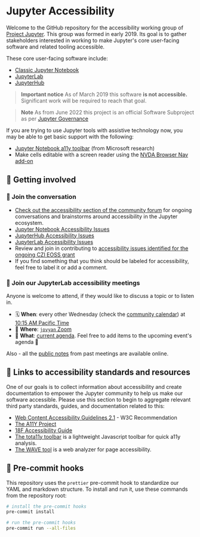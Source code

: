 # Jupyter Accessibility

Welcome to the GitHub repository for the accessibility working group of [Project Jupyter](https://jupyter.org/).
This group was formed in early 2019. Its goal is to gather stakeholders interested in working to make Jupyter's
core user-facing software and related tooling accessible.

These core user-facing software include:

- [Classic Jupyter Notebook](https://github.com/jupyter/notebook)
- [JupyterLab](https://github.com/jupyterlab/jupyterlab)
- [JupyterHub](https://github.com/jupyterhub/jupyterhub)

> **Important notice**
> As of March 2019 this software **is not accessible.**
> Significant work will be required to reach that goal.

> **Note**
> As from June 2022 this project is an official Software Subproject as per [Jupyter Governance](https://jupyter.org/governance/software_subprojects.html)

If you are trying to use Jupyter tools with assistive technology now, you may be able to get basic support with the following:

- [Jupyter Notebook a11y toolbar](https://github.com/uclixnjupyternbaccessibility/jupyter_contrib_nbextensions/tree/master/src/jupyter_contrib_nbextensions/nbextensions/accessibility_toolbar) (from Microsoft research)
- Make cells editable with a screen reader using the [NVDA Browser Nav add-on](https://addons.nvda-project.org/addons/browsernav.en.html#:~:text=BrowserNav%20addon%20for%20NVDA,comments%20or%20malformed%20HTML%20tables.”)

## :raised_hands: Getting involved

### :speech_balloon: Join the conversation

- [Check out the accessibility section of the community forum](https://discourse.jupyter.org/c/special-topics/accessibility) for ongoing conversations and brainstorms around accessibility in the Jupyter ecosystem.
- [Jupyter Notebook Accessibility Issues](https://github.com/jupyter/notebook/issues?q=is%3Aopen+is%3Aissue+label%3Atag%3AAccessibility)
- [JupyterHub Accessibility Issues](https://github.com/jupyterhub/jupyterhub/issues?q=is%3Aopen+is%3Aissue+label%3Aaccessibility)
- [JupyterLab Accessibility Issues](https://github.com/jupyterlab/jupyterlab/issues?q=is%3Aopen+is%3Aissue+label%3Atag%3AAccessibility)
- Review and join in contributing to [accessibility issues identified for the ongoing CZI EOSS grant](docs/funding/czi-grant-roadmap.md)
- If you find something that you think should be labeled for accessibility, feel free to label it or add a comment.

### :handshake: Join our JupyterLab accessibility meetings

Anyone is welcome to attend, if they would like to discuss a topic or to listen in.

- :spiral_calendar: **When**: every other Wednesday (check the [community calendar](https://jupyter.readthedocs.io/en/latest/community/content-community.html#jupyter-community-meetings)) at [10:15 AM Pacific Time](https://dateful.com/convert/san-francisco-california?t=1015am)
- :round_pushpin: **Where**: [`jovyan` Zoom](https://zoom.us/my/jovyan?pwd=c0JZTHlNdS9Sek9vdzR3aTJ4SzFTQT09)
- :thinking: **What**: [current agenda](https://hackmd.io/WnaWXboXSiGoqWvev_fAvA). Feel free to add items to the upcoming event's agenda :tada:

Also - all the [public notes](https://github.com/jupyterlab/team-compass/issues/98) from past meetings are available online.

## :link: Links to accessibility standards and resources

One of our goals is to collect information about accessibility and create documentation to empower the Jupyter community to help us make our software accessible. Please use this section to begin to aggregate relevant third party standards, guides, and documentation related to this:

- [Web Content Accessibility Guidelines 2.1](https://www.w3.org/TR/WCAG21/) - W3C Recommendation
- [The A11Y Project](https://a11yproject.com/)
- [18F Accessibility Guide](https://accessibility.18f.gov/)
- [The tota11y toolbar](https://khan.github.io/tota11y/) is a lightweight Javascript toolbar for quick a11y analysis.
- [The WAVE tool](http://wave.webaim.org/report#/http://z2jh.jupyter.org/) is a web analyzer for page accessibility.

## :broom: Pre-commit hooks

This repository uses the `prettier` pre-commit hook to standardize our YAML and markdown structure.
To install and run it, use these commands from the repository root:

```bash
# install the pre-commit hooks
pre-commit install

# run the pre-commit hooks
pre-commit run --all-files
```
